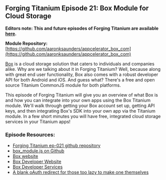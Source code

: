 ## Forging Titanium Episode 21: Box Module for Cloud Storage**Editors note: This and future episodes of Forging Titanium are available [here](http://vimeopro.com/appcelerator/forging-titanium).****Module Repository:** [https://github.com/aaronksaunders/appcelerator_box_com](https://github.com/aaronksaunders/appcelerator_box_com)[Box](http://box.com) is a cloud storage solution that caters to individuals and companies alike. Why are we talking about it in Forging Titanium? Well, because along with great end user functionality, Box also comes with a robust developer API for both Android and iOS. And guess what? There's a free and open source Titanium CommonJS module for both platforms.This episode of Forging Titanium will give you an overview of what Box is and how you can integrate into your own apps using the Box Titanium module. We'll walk through getting your Box account set up, getting API keys, and then integrating Box's SDK into your own app via the Titanium module. In a few short minutes you will have free, integrated cloud storage services in your Titanium apps!### Episode Resources:* [Forging Titanium ep-021 github repository](https://github.com/appcelerator-developer-relations/Forging-Titanium/tree/master/ep-021)* [box_module.js on Github](https://github.com/aaronksaunders/appcelerator_box_com)* [Box website](http://www.box.com)* [Box Developer Website](http://developers.box.net/w/page/12923958/FrontPage)* [Box Developer Services](http://www.box.com/developers/services)* [A blank oAuth redirect for those too lazy to make one themselves](http://www.clearlyinnovative.com/oAuth.html)
